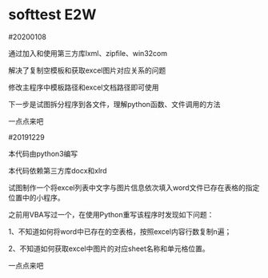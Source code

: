 # softtest E2W

#20200108

通过加入和使用第三方库lxml、zipfile、win32com

解决了复制空模板和获取excel图片对应关系的问题

修改主程序中模板路径和excel文档路径即可使用

下一步是试图拆分程序到各文件，理解python函数、文件调用的方法

一点点来吧

#20191229

本代码由python3编写

本代码依赖第三方库docx和xlrd

试图制作一个将excel列表中文字与图片信息依次填入word文件已存在表格的指定位置中的小程序。

之前用VBA写过一个，在使用Python重写该程序时发现如下问题： 

1、不知道如何将word中已存在的空表格，按照excel内容行数复制n遍；

2、不知道如何获取excel中图片的对应sheet名称和单元格位置。 


一点点来吧
